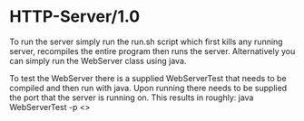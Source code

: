 # HTTP-Server/1.0
To run the server simply run the run.sh script which first kills any running server, recompiles the entire program then runs the server.
Alternatively you can simply run the WebServer class using java.

To test the WebServer there is a supplied WebServerTest that needs to be compiled and then run with java. Upon running there needs to be supplied the port that the server is running on. This results in roughly:
java WebServerTest -p <<port>>
